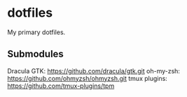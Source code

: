 # dotfiles
My primary dotfiles.

## Submodules
Dracula GTK: https://github.com/dracula/gtk.git
oh-my-zsh: https://github.com/ohmyzsh/ohmyzsh.git
tmux plugins: https://github.com/tmux-plugins/tpm